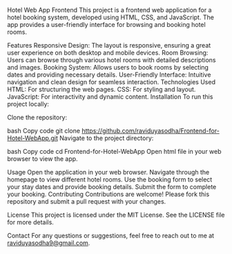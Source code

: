Hotel Web App Frontend This project is a frontend web application for a hotel booking system, developed using HTML, CSS, and JavaScript. The app provides a user-friendly interface for browsing and booking hotel rooms.

Features Responsive Design: The layout is responsive, ensuring a great user experience on both desktop and mobile devices. Room Browsing: Users can browse through various hotel rooms with detailed descriptions and images. Booking System: Allows users to book rooms by selecting dates and providing necessary details. User-Friendly Interface: Intuitive navigation and clean design for seamless interaction. Technologies Used HTML: For structuring the web pages. CSS: For styling and layout. JavaScript: For interactivity and dynamic content. Installation To run this project locally:

Clone the repository:

bash Copy code git clone https://github.com/raviduyasodha/Frontend-for-Hotel-WebApp.git Navigate to the project directory:

bash Copy code cd Frontend-for-Hotel-WebApp Open html file in your web browser to view the app.

Usage Open the application in your web browser. Navigate through the homepage to view different hotel rooms. Use the booking form to select your stay dates and provide booking details. Submit the form to complete your booking. Contributing Contributions are welcome! Please fork this repository and submit a pull request with your changes.

License This project is licensed under the MIT License. See the LICENSE file for more details.

Contact For any questions or suggestions, feel free to reach out to me at raviduyasodha9@gmail.com.
